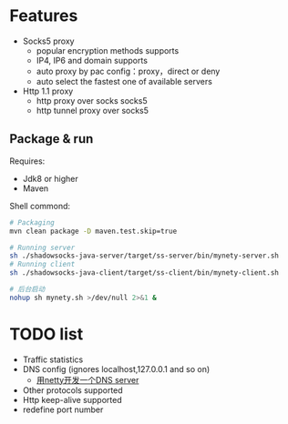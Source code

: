 
# Features

* Socks5 proxy
    - popular encryption methods supports
    - IP4, IP6 and domain supports
    - auto proxy by pac config：proxy，direct or deny
    - auto select the fastest one of available servers
* Http 1.1 proxy
    - http proxy over socks socks5
    - http tunnel proxy over socks5

## Package & run

Requires:
* Jdk8 or higher
* Maven

Shell commond:

```bash
# Packaging
mvn clean package -D maven.test.skip=true

# Running server
sh ./shadowsocks-java-server/target/ss-server/bin/mynety-server.sh
# Running client
sh ./shadowsocks-java-client/target/ss-client/bin/mynety-client.sh

# 后台启动
nohup sh mynety.sh >/dev/null 2>&1 &
```

# TODO list

* Traffic statistics
* DNS config (ignores localhost,127.0.0.1 and so on)
    - [用netty开发一个DNS server](https://zhuanlan.zhihu.com/p/39832709)
* Other protocols supported
* Http keep-alive supported
* redefine port number